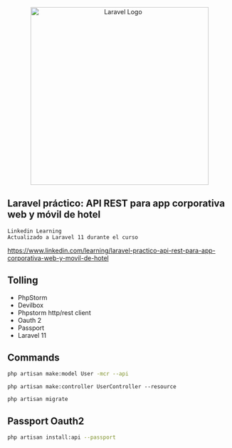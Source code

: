 <p align="center"><a href="https://laravel.com" target="_blank"><img src="https://raw.githubusercontent.com/laravel/art/master/logo-lockup/5%20SVG/2%20CMYK/1%20Full%20Color/laravel-logolockup-cmyk-red.svg" width="400" alt="Laravel Logo"></a></p>

## Laravel práctico: API REST para app corporativa web y móvil de hotel

    Linkedin Learning
    Actualizado a Laravel 11 durante el curso
https://www.linkedin.com/learning/laravel-practico-api-rest-para-app-corporativa-web-y-movil-de-hotel

## Tolling

[//]: # (tolling in project)

- PhpStorm
- Devilbox
- Phpstorm http/rest client
- Oauth 2
- Passport
- Laravel 11

## Commands

```bash
php artisan make:model User -mcr --api
```

```shell
php artisan make:controller UserController --resource
```

```bashsupport pro shell script
php artisan migrate
```

## Passport Oauth2

```bash
php artisan install:api --passport
```

